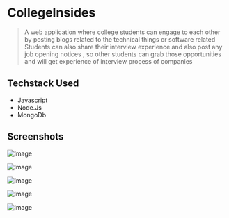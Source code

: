# CollegeInsides
> A web application where college students can engage to each other by posting blogs
related to the technical things or software related
> Students can also share their interview experience and also post any job opening notices , so other
students can grab those opportunities and will get experience of interview process of companies

## Techstack Used
- Javascript
- Node.Js
- MongoDb


## Screenshots
![Image](https://github.com/user-attachments/assets/850f60bd-94b0-4480-8c08-1f615e94b231)

![Image](https://github.com/user-attachments/assets/6be66951-5931-4256-89cc-114c5a326386)

![Image](https://github.com/user-attachments/assets/c61af223-2bfa-411c-82bc-a6cb9829078c)

![Image](https://github.com/user-attachments/assets/3c7db20b-9009-4ba0-95e0-f4a4e9186ad7)

![Image](https://github.com/user-attachments/assets/0afd57a2-5908-413f-a9ef-c956021f19e6)

